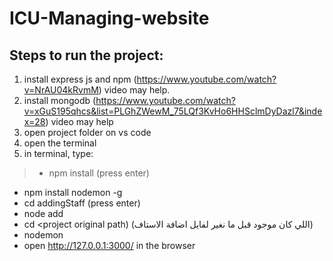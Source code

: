 # ICU-Managing-website
## Steps to run the project:
1. install express js and npm (https://www.youtube.com/watch?v=NrAU04kRvmM) video may help.
2. install mongodb (https://www.youtube.com/watch?v=xGuS195qhcs&list=PLGhZWewM_75LQf3KvHo6HHSclmDyDazl7&index=28) video may help
3. open project folder on vs code
4. open the terminal 
5. in terminal, type:
>- npm install (press enter)
- npm install nodemon -g 
- cd addingStaff (press enter)
- node add
- cd <project original path) (اللي كان موجود قبل ما نغير لفايل اضافة الاستاف)
- nodemon
- open http://127.0.0.1:3000/ in the browser 
